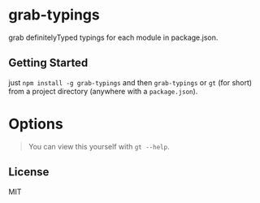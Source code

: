 # grab-typings

grab definitelyTyped typings for each module in package.json.

## Getting Started

just `npm install -g grab-typings` and then `grab-typings` or `gt` (for short)
from a project directory (anywhere with a `package.json`).

# Options

> You can view this yourself with `gt --help`.

## License

MIT
